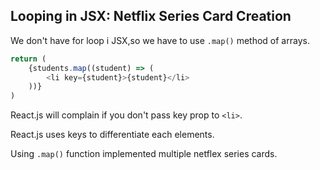 ## Looping in JSX: Netflix Series Card Creation

We don't have for loop i JSX,so we have to use `.map()` method of arrays.

```javascript
return (
    {students.map((student) => (
        <li key={student}>{student}</li>
    ))}
)
```
React.js will complain if you don't pass key prop to `<li>`.

React.js uses keys to differentiate each elements.

Using `.map()` function implemented multiple netflex series cards.
